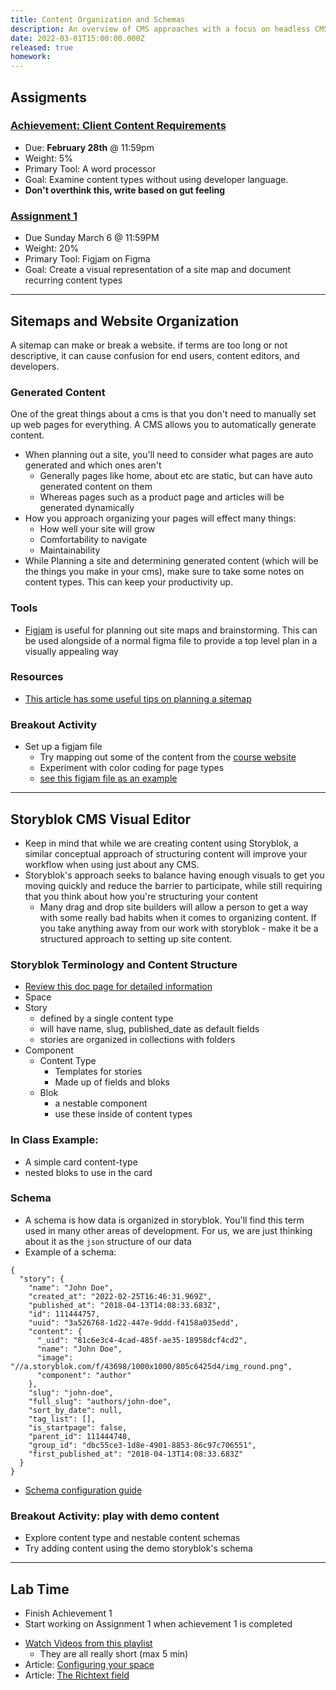 ```yaml
---
title: Content Organization and Schemas
description: An overview of CMS approaches with a focus on headless CMS and JAMstack development.
date: 2022-03-01T15:00:00.000Z
released: true
homework:
---
```


## Assigments

### [Achievement: Client Content Requirements](/cpnt-200/assignments/achievements)

- Due: **February 28th** @ 11:59pm
- Weight: 5%
- Primary Tool: A word processor
- Goal: Examine content types without using developer language.
- **Don't overthink this, write based on gut feeling**

### [Assignment 1](/cpnt-200/assignments/assignment-1/)

- Due Sunday March 6 @ 11:59PM
- Weight: 20%
- Primary Tool: Figjam on Figma
- Goal: Create a visual representation of a site map and document recurring content types

---

## Sitemaps and Website Organization

A sitemap can make or break a website. if terms are too long or not descriptive, it can cause confusion for end users, content editors, and developers.

### Generated Content

One of the great things about a cms is that you don't need to manually set up web pages for everything. A CMS allows you to automatically generate content.

- When planning out a site, you'll need to consider what pages are auto generated and which ones aren't
  - Generally pages like home, about etc are static, but can have auto generated content on them
  - Whereas pages such as a product page and articles will be generated dynamically
- How you approach organizing your pages will effect many things:
  - How well your site will grow
  - Comfortability to navigate
  - Maintainability
- While Planning a site and determining generated content (which will be the things you make in your cms), make sure to take some notes on content types. This can keep your productivity up.

### Tools

- [Figjam](https://miro.com/blog/how-to-create-a-sitemap/) is useful for planning out site maps and brainstorming. This can be used alongside of a normal figma file to provide a top level plan in a visually appealing way

### Resources

- [This article has some useful tips on planning a sitemap](https://miro.com/blog/how-to-create-a-sitemap/)

### Breakout Activity

- Set up a figjam file
  - Try mapping out some of the content from the [course website](https://sait-wbdv.netlify.app)
  - Experiment with color coding for page types
  - [see this figjam file as an example](https://www.figma.com/file/TMRzQ2nCinvCrJnZeMDHcm/Lush-Site-Map?node-id=0%3A1)

---

## Storyblok CMS Visual Editor

- Keep in mind that while we are creating content using Storyblok, a similar conceptual approach of structuring content will improve your workflow when using just about any CMS.
- Storyblok's approach seeks to balance having enough visuals to get you moving quickly and reduce the barrier to participate, while still requiring that you think about how you're structuring your content
  - Many drag and drop site builders will allow a person to get a way with some really bad habits when it comes to organizing content. If you take anything away from our work with storyblok - make it be a structured approach to setting up site content.

### Storyblok Terminology and Content Structure

- [Review this doc page for detailed information](https://www.storyblok.com/docs/guide/essentials/content-structures)
- Space
- Story
  - defined by a single content type
  - will have name, slug, published_date as default fields
  - stories are organized in collections with folders
- Component
  - Content Type
    - Templates for stories
    - Made up of fields and bloks
  - Blok
    - a nestable component
    - use these inside of content types

### In Class Example:

- A simple card content-type
- nested bloks to use in the card

### Schema

- A schema is how data is organized in storyblok. You'll find this term used in many other areas of development. For us, we are just thinking about it as the `json` structure of our data
- Example of a schema:

```
{
  "story": {
    "name": "John Doe",
    "created_at": "2022-02-25T16:46:31.969Z",
    "published_at": "2018-04-13T14:08:33.683Z",
    "id": 111444757,
    "uuid": "3a526768-1d22-447e-9ddd-f4158a035edd",
    "content": {
      "_uid": "81c6e3c4-4cad-485f-ae35-18958dcf4cd2",
      "name": "John Doe",
      "image": "//a.storyblok.com/f/43698/1000x1000/805c6425d4/img_round.png",
      "component": "author"
    },
    "slug": "john-doe",
    "full_slug": "authors/john-doe",
    "sort_by_date": null,
    "tag_list": [],
    "is_startpage": false,
    "parent_id": 111444748,
    "group_id": "dbc55ce3-1d8e-4901-8853-86c97c706551",
    "first_published_at": "2018-04-13T14:08:33.683Z"
  }
}
```

- [Schema configuration guide](https://www.storyblok.com/docs/schema-configuration)

### Breakout Activity: play with demo content

- Explore content type and nestable content schemas
- Try adding content using the demo storyblok's schema

---

## Lab Time

- Finish Achievement 1
- Start working on Assignment 1 when achievement 1 is completed

<home-work :home-work="homework">

- [Watch Videos from this playlist](https://www.youtube.com/watch?v=-fQB8FDYLSg&list=PLpiZ2xo9RFsbXq-HUn9AtKUoVB874oKf9)
  - They are all really short (max 5 min)
- Article: [Configuring your space](https://www.storyblok.com/docs/guide/essentials/space-configuration)
- Article: [The Richtext field](https://www.storyblok.com/docs/richtext-field)

</home-work>
